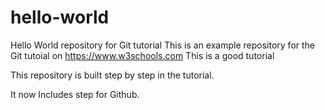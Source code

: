 # hello-world
Hello World repository for Git tutorial
This is an example repository for the Git tutoial on https://www.w3schools.com
This is a good tutorial

This repository is built step by step in the tutorial.

It now Includes step for Github.
